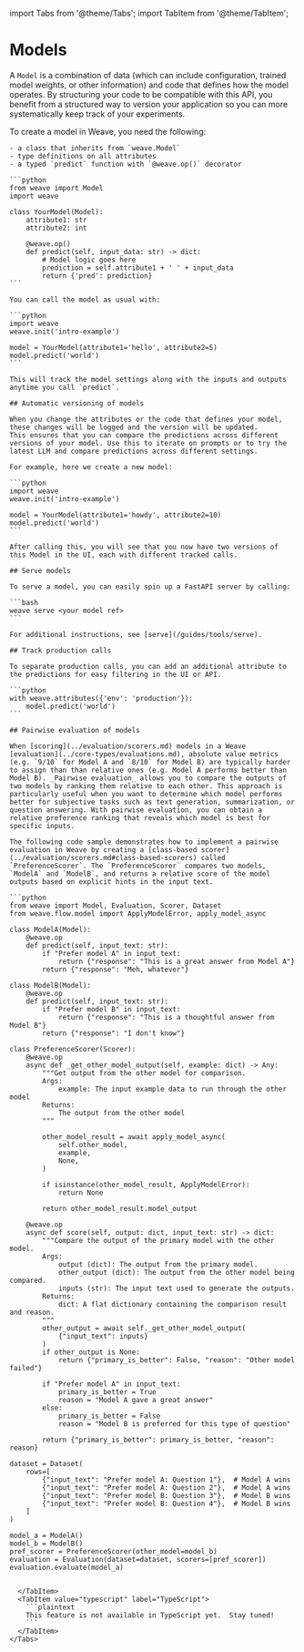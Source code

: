 import Tabs from '@theme/Tabs';
import TabItem from '@theme/TabItem';

# Models

A `Model` is a combination of data (which can include configuration, trained model weights, or other information) and code that defines how the model operates. By structuring your code to be compatible with this API, you benefit from a structured way to version your application so you can more systematically keep track of your experiments.

<Tabs groupId="programming-language" queryString>
  <TabItem value="python" label="Python" default>
    To create a model in Weave, you need the following:

    - a class that inherits from `weave.Model`
    - type definitions on all attributes
    - a typed `predict` function with `@weave.op()` decorator

    ```python
    from weave import Model
    import weave

    class YourModel(Model):
        attribute1: str
        attribute2: int

        @weave.op()
        def predict(self, input_data: str) -> dict:
            # Model logic goes here
            prediction = self.attribute1 + ' ' + input_data
            return {'pred': prediction}
    ```

    You can call the model as usual with:

    ```python
    import weave
    weave.init('intro-example')

    model = YourModel(attribute1='hello', attribute2=5)
    model.predict('world')
    ```

    This will track the model settings along with the inputs and outputs anytime you call `predict`.

    ## Automatic versioning of models

    When you change the attributes or the code that defines your model, these changes will be logged and the version will be updated.
    This ensures that you can compare the predictions across different versions of your model. Use this to iterate on prompts or to try the latest LLM and compare predictions across different settings.

    For example, here we create a new model:

    ```python
    import weave
    weave.init('intro-example')

    model = YourModel(attribute1='howdy', attribute2=10)
    model.predict('world')
    ```

    After calling this, you will see that you now have two versions of this Model in the UI, each with different tracked calls.

    ## Serve models

    To serve a model, you can easily spin up a FastAPI server by calling:

    ```bash
    weave serve <your model ref>
    ```

    For additional instructions, see [serve](/guides/tools/serve).

    ## Track production calls

    To separate production calls, you can add an additional attribute to the predictions for easy filtering in the UI or API.

    ```python
    with weave.attributes({'env': 'production'}):
        model.predict('world')
    ```

    ## Pairwise evaluation of models

    When [scoring](../evaluation/scorers.md) models in a Weave [evaluation](../core-types/evaluations.md), absolute value metrics (e.g. `9/10` for Model A and `8/10` for Model B) are typically harder to assign than than relative ones (e.g. Model A performs better than Model B). _Pairwise evaluation_ allows you to compare the outputs of two models by ranking them relative to each other. This approach is particularly useful when you want to determine which model performs better for subjective tasks such as text generation, summarization, or question answering. With pairwise evaluation, you can obtain a relative preference ranking that reveals which model is best for specific inputs.

    The following code sample demonstrates how to implement a pairwise evaluation in Weave by creating a [class-based scorer](../evaluation/scorers.md#class-based-scorers) called `PreferenceScorer`. The `PreferenceScorer` compares two models, `ModelA` and `ModelB`, and returns a relative score of the model outputs based on explicit hints in the input text.

    ```python
    from weave import Model, Evaluation, Scorer, Dataset
    from weave.flow.model import ApplyModelError, apply_model_async

    class ModelA(Model):
        @weave.op
        def predict(self, input_text: str):
            if "Prefer model A" in input_text:
                return {"response": "This is a great answer from Model A"}
            return {"response": "Meh, whatever"}

    class ModelB(Model):
        @weave.op
        def predict(self, input_text: str):
            if "Prefer model B" in input_text:
                return {"response": "This is a thoughtful answer from Model B"}
            return {"response": "I don't know"}

    class PreferenceScorer(Scorer):
        @weave.op
        async def _get_other_model_output(self, example: dict) -> Any:
            """Get output from the other model for comparison.
            Args:
                example: The input example data to run through the other model
            Returns:
                The output from the other model
            """

            other_model_result = await apply_model_async(
                self.other_model,
                example,
                None,
            )

            if isinstance(other_model_result, ApplyModelError):
                return None

            return other_model_result.model_output

        @weave.op
        async def score(self, output: dict, input_text: str) -> dict:
            """Compare the output of the primary model with the other model.
            Args:
                output (dict): The output from the primary model.
                other_output (dict): The output from the other model being compared.
                inputs (str): The input text used to generate the outputs.
            Returns:
                dict: A flat dictionary containing the comparison result and reason.
            """
            other_output = await self._get_other_model_output(
                {"input_text": inputs}
            )
            if other_output is None:
                return {"primary_is_better": False, "reason": "Other model failed"}

            if "Prefer model A" in input_text:
                primary_is_better = True
                reason = "Model A gave a great answer"
            else:
                primary_is_better = False
                reason = "Model B is preferred for this type of question"

            return {"primary_is_better": primary_is_better, "reason": reason}

    dataset = Dataset(
        rows=[
            {"input_text": "Prefer model A: Question 1"},  # Model A wins
            {"input_text": "Prefer model A: Question 2"},  # Model A wins
            {"input_text": "Prefer model B: Question 3"},  # Model B wins
            {"input_text": "Prefer model B: Question 4"},  # Model B wins
        ]
    )

    model_a = ModelA()
    model_b = ModelB()
    pref_scorer = PreferenceScorer(other_model=model_b)
    evaluation = Evaluation(dataset=dataset, scorers=[pref_scorer])
    evaluation.evaluate(model_a)
```

  </TabItem>
  <TabItem value="typescript" label="TypeScript">
    ```plaintext
    This feature is not available in TypeScript yet.  Stay tuned!
    ```
  </TabItem>
</Tabs>
